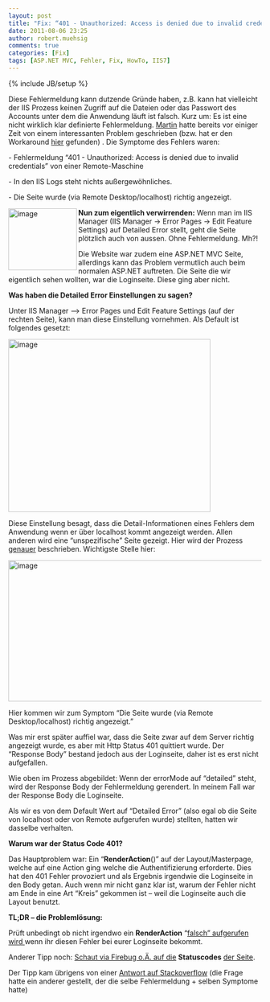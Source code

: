 ```yaml
---
layout: post
title: "Fix: “401 - Unauthorized: Access is denied due to invalid credentials” bei ASP.NET MVC & IIS 7"
date: 2011-08-06 23:25
author: robert.muehsig
comments: true
categories: [Fix]
tags: [ASP.NET MVC, Fehler, Fix, HowTo, IIS7]
---
```

{% include JB/setup %}
<p>Diese Fehlermeldung kann dutzende Gründe haben, z.B. kann hat vielleicht der IIS Prozess keinen Zugriff auf die Dateien oder das Passwort des Accounts unter dem die Anwendung läuft ist falsch. Kurz um: Es ist eine nicht wirklich klar definierte Fehlermeldung. <a href="http://www.uniquesoftware.de/Blog/de/post/2011/07/22/Access-denied-due-to-invalid-credentials-aber-nur-manchmal.aspx">Martin</a> hatte bereits vor einiger Zeit von einem interessanten Problem geschrieben (bzw. hat er den Workaround <a href="http://blog.yeticode.co.uk/2011/03/iis7-iis-express-401-access-is-denied-due-to-invalid-credentials-issue/">hier</a> gefunden) . Die Symptome des Fehlers waren:</p> <p>- Fehlermeldung “401 - Unauthorized: Access is denied due to invalid credentials” von einer Remote-Maschine</p> <p>- In den IIS Logs steht nichts außergewöhnliches.</p> <p>- Die Seite wurde (via Remote Desktop/localhost) richtig angezeigt.</p> <p><a href="{{BASE_PATH}}/assets/wp-images/image1322.png"><img style="background-image: none; border-bottom: 0px; border-left: 0px; padding-left: 0px; padding-right: 0px; display: inline; float: left; border-top: 0px; border-right: 0px; padding-top: 0px" title="image" border="0" alt="image" align="left" src="{{BASE_PATH}}/assets/wp-images/image_thumb504.png" width="136" height="123"></a><strong>Nun zum eigentlich verwirrenden:</strong> Wenn man im IIS Manager (IIS Manager -&gt; Error Pages -&gt; Edit Feature Settings) auf Detailed Error stellt, geht die Seite plötzlich auch von aussen. Ohne Fehlermeldung. Mh?!</p> <p>Die Website war zudem eine ASP.NET MVC Seite, allerdings kann das Problem vermutlich auch beim normalen ASP.NET auftreten. Die Seite die wir eigentlich sehen wollten, war die Loginseite. Diese ging aber nicht.</p> <p><strong>Was haben die Detailed Error Einstellungen zu sagen?</strong></p> <p>Unter IIS Manager –&gt; Error Pages und Edit Feature Settings (auf der rechten Seite), kann man diese Einstellung vornehmen. Als Default ist folgendes gesetzt:</p> <p><a href="{{BASE_PATH}}/assets/wp-images/image1323.png"><img style="background-image: none; border-bottom: 0px; border-left: 0px; padding-left: 0px; padding-right: 0px; display: inline; border-top: 0px; border-right: 0px; padding-top: 0px" title="image" border="0" alt="image" src="{{BASE_PATH}}/assets/wp-images/image_thumb505.png" width="402" height="344"></a></p> <p>Diese Einstellung besagt, dass die Detail-Informationen eines Fehlers dem Anwendung wenn er über localhost kommt angezeigt werden. Allen anderen wird eine “unspezifische” Seite gezeigt. Hier wird der Prozess <a href="http://learn.iis.net/page.aspx/267/how-to-use-http-detailed-errors-in-iis-70/">genauer</a> beschrieben. Wichtigste Stelle hier:</p> <p><a href="{{BASE_PATH}}/assets/wp-images/image1324.png"><img style="background-image: none; border-bottom: 0px; border-left: 0px; padding-left: 0px; padding-right: 0px; display: inline; border-top: 0px; border-right: 0px; padding-top: 0px" title="image" border="0" alt="image" src="{{BASE_PATH}}/assets/wp-images/image_thumb506.png" width="544" height="281"></a></p> <p>Hier kommen wir zum Symptom “Die Seite wurde (via Remote Desktop/localhost) richtig angezeigt.”</p> <p>Was mir erst später auffiel war, dass die Seite zwar auf dem Server richtig angezeigt wurde, es aber mit Http Status 401 quittiert wurde. Der “Response Body” bestand jedoch aus der Loginseite, daher ist es erst nicht aufgefallen.</p> <p>Wie oben im Prozess abgebildet: Wenn der errorMode auf “detailed” steht, wird der Response Body der Fehlermeldung gerendert. In meinem Fall war der Response Body die Loginseite.</p> <p>Als wir es von dem Default Wert auf “Detailed Error” (also egal ob die Seite von localhost oder von Remote aufgerufen wurde) stellten, hatten wir dasselbe verhalten.</p> <p><strong>Warum war der Status Code 401?</strong></p> <p>Das Hauptproblem war: Ein “<strong>RenderAction</strong>()” auf der Layout/Masterpage, welche auf eine Action ging welche die Authentifizierung erforderte. Dies hat den 401 Fehler provoziert und als Ergebnis irgendwie die Loginseite in den Body getan. Auch wenn mir nicht ganz klar ist, warum der Fehler nicht am Ende in eine Art “Kreis” gekommen ist – weil die Loginseite auch die Layout benutzt. </p> <p><strong>TL;DR – die Problemlösung:</strong></p> <p>Prüft unbedingt ob nicht irgendwo ein <strong>RenderAction</strong> “<u>falsch” aufgerufen wird </u>wenn ihr diesen Fehler bei eurer Loginseite bekommt. </p> <p>Anderer Tipp noch: <u>Schaut via Firebug o.Ä. auf die</u> <strong>Statuscodes</strong> <u>der Seite</u>.</p> <p>Der Tipp kam übrigens von einer <a href="http://serverfault.com/questions/137073/401-unauthorized-on-server-2008-r2-iis-7-5">Antwort auf Stackoverflow</a> (die Frage hatte ein anderer gestellt, der die selbe Fehlermeldung + selben Symptome hatte)</p>

